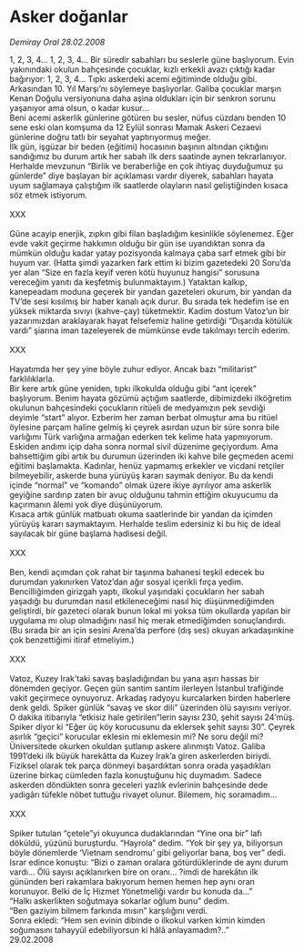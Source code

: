 # Asker doğanlar

*Demiray Oral 28.02.2008*

<div class="taraf_structure_2col_1zq">
<div class="margen_n">



 <p>1, 2, 3, 4... 1, 2, 3, 4... Bir süredir sabahları bu seslerle güne başlıyorum. Evin yakınındaki okulun bahçesinde çocuklar, kızlı erkekli avazı çıktığı kadar bağırıyor: 1, 2, 3, 4... Tıpkı askerdeki acemi eğitiminde olduğu gibi. Arkasından 10. Yıl Marşı’nı söylemeye başlıyorlar. Galiba çocuklar marşın Kenan Doğulu versiyonuna daha aşina oldukları için bir senkron sorunu yaşanıyor ama olsun, o kadar kusur...<br/>
Beni acemi askerlik günlerine götüren bu sesler, nüfus cüzdanı benden 10 sene eski olan komşuma da 12 Eylül sonrası Mamak Askeri Cezaevi günlerine doğru tatlı bir seyahat yaptırıyormuş meğer.<br/>
İlk gün, işgüzar bir beden (eğitimi) hocasının başının altından çıktığını sandığımız bu durum artık her sabah ilk ders saatinde aynen tekrarlanıyor. Herhalde mevzunun “Birlik ve beraberliğe en çok ihtiyaç duyduğumuz şu günlerde” diye başlayan bir açıklaması vardır diyerek, sabahları hayata uyum sağlamaya çalıştığım ilk saatlerde olayların nasıl geliştiğinden kısaca söz etmek istiyorum. <br/>
<br/>
XXX<br/>
<br/>
Güne acayip enerjik, zıpkın gibi filan başladığım kesinlikle söylenemez. Eğer evde vakit geçirme hakkımın olduğu bir gün ise uyandıktan sonra da mümkün olduğu kadar yatay pozisyonda kalmaya çaba sarf etmek gibi bir huyum var. (Hatta şimdi yazarken fark ettim ki bizim gazetedeki 20 Soru’da yer alan “Size en fazla keyif veren kötü huyunuz hangisi” sorusuna vereceğim yanıtı da keşfetmiş bulunmaktayım.) Yataktan kalkıp, kanepeadam moduna geçerek bir yandan gazeteleri okurum, bir yandan da TV’de sesi kısılmış bir haber kanalı açık durur. Bu sırada tek hedefim ise en yüksek miktarda sıvıyı (kahve-çay) tüketmektir. Kadim dostum Vatoz’un bir yazarımızdan araklayarak hayat felsefemiz haline getirdiği “Dışarıda kötülük vardı” şiarına iman tazeleyerek de mümkünse evde takılmayı tercih ederim. <br/>
<br/>
XXX<br/>
<br/>
Hayatımda her şey yine böyle zuhur ediyor. Ancak bazı “militarist” farklılıklarla. <br/>
Bir kere artık güne yeniden, tıpkı ilkokulda olduğu gibi “ant içerek” başlıyorum. Benim hayata gözümü açtığım saatlerde, dibimizdeki ilköğretim okulunun bahçesindeki çocukların ritüeli de medyamızın pek sevdiği deyimle “start” alıyor. Ezberim her zaman berbat olmuştur ama bu ritüel öylesine parçam haline gelmiş ki çeyrek asırdan uzun bir süre sonra bile varlığımı Türk varlığına armağan ederken tek kelime hata yapmıyorum. <br/>
Eskiden andımı içip daha sonra normal sivil düzenime geçiyordum. Ama bahsettiğim gibi artık bu durumun üzerinden iki kahve bile geçmeden acemi eğitimi başlamakta. Kadınlar, henüz yapmamış erkekler ve vicdani retçiler bilmeyebilir, askerde buna yürüyüş kararı saymak deniyor. Bu da kendi içinde “normal” ve “komando” olmak üzere ikiye ayrılıyor ama askerlik geyiğine sardırıp zaten bir avuç olduğunu tahmin ettiğim okuyucumu da kaçırmanın âlemi yok diye düşünüyorum.<br/>
Kısaca artık günlük matbuatı okuma saatlerinde bir yandan da içimden yürüyüş kararı saymaktayım. Herhalde teslim edersiniz ki bu hiç de ideal sayılacak bir güne başlama hadisesi değil. <br/>
<br/>
XXX<br/>
<br/>
Ben, kendi açımdan çok rahat bir taşınma bahanesi teşkil edecek bu durumdan yakınırken Vatoz’dan ağır sosyal içerikli fırça yedim. Bencilliğimden girizgah yaptı, ilkokul yaşındaki çocukların her sabah yaşadığı bu durumdan nasıl etkileneceğimi nasıl hiç düşünmediğimden geliştirdi, bir gazeteci olarak bunun lokal mi yoksa tüm okullarda yapılan bir uygulama mı olup olmadığını nasıl hiç merak etmediğimden sonuçlandırdı. (Bu sırada bir an için sesini Arena’da perfore (dış ses) okuyan arkadaşınkine çok benzettiğimi itiraf etmeliyim.) <br/>
<br/>
XXX<br/>
<br/>
Vatoz, Kuzey Irak’taki savaş başladığından bu yana aşırı hassas bir dönemden geçiyor. Geçen gün santim santim ilerleyen İstanbul trafiğinde vakit geçirmece oynuyoruz. Arkadaş radyoyu kurcalarken birden haberlere denk geldi. Spiker günlük “savaş ve skor dili” üzerinden ölü sayısını veriyor. O dakika itibarıyla “etkisiz hale getirilen”lerin sayısı 230, şehit sayısı 24’müş. Spiker diyor ki “Eğer üç köy korucusunu da eklersek şehit sayısı 30”. Çeyrek asırlık “geçici” korucular eklesin mi eklemesin mi? Ne soru değil mi?<br/>
Üniversitede okurken okuldan şutlanıp askere alınmıştı Vatoz. Galiba 1991’deki ilk büyük harekâtta da Kuzey Irak’a giren askerlerden biriydi. Fiziksel olarak tek parça dönmeyi başardıktan sonra orada yaşadıkları üzerine birkaç cümleden fazla konuştuğunu hiç duymadım. Sadece askerden döndükten sonra geceleri yazlık evlerinin bahçesinde dede yadigârı tüfekle nöbet tuttuğu rivayet olunur. Bilemem, hiç soramadım...<br/>
<br/>
XXX<br/>
<br/>
Spiker tutulan “çetele”yi okuyunca dudaklarından “Yine ona bir” lafı döküldü, yüzünü buruşturdu. “Hayrola” dedim. “Yok bir şey ya, biliyorsun böyle dönemlerde ‘Vietnam sendromu’ gibi geliyorlar bana, boş ver” dedi. Israr edince konuştu: “Bizi o zaman oralara götürdüklerinde de aynı durum vardı... Ölü sayısı açıklanırken bire on oranı... ?imdi de harekâtın ilk gününden beri rakamlara bakıyorum hemen hemen hep aynı oran korunuyor. Belki de İç Hizmet Yönetmeliği vardır bu konuda da...”<br/>
“Halkı askerlikten soğutmaya sokarlar oğlum bunu” dedim.<br/>
“Ben gaziyim bilmem farkında mısın” karşılığını verdi.<br/>
Sonra ekledi: “Hem sen evinin dibinde o ilkokul varken kimin kimden soğumasını tahayyül edebiliyorsun ki hâlâ anlayamadım?..”<br/>
29.02.2008</p>
<br/>
<br/>
<br/>



<br/>


<div id="taraf_not">
</div>

</div>


</div>
